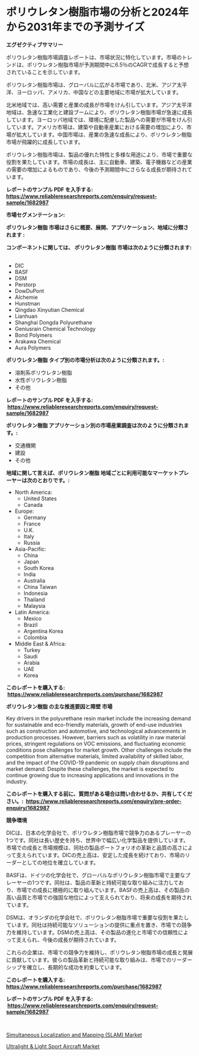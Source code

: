 <p><h1>ポリウレタン樹脂市場の分析と2024年から2031年までの予測サイズ</h1></p><p><strong>エグゼクティブサマリー</strong></p>
<p><p>ポリウレタン樹脂市場調査レポートは、市場状況に特化しています。市場のトレンドは、ポリウレタン樹脂市場が予測期間中に6.5％のCAGRで成長すると予想されていることを示しています。</p><p>ポリウレタン樹脂市場は、グローバルに広がる市場であり、北米、アジア太平洋、ヨーロッパ、アメリカ、中国などの主要地域に市場が拡大しています。</p><p>北米地域では、高い需要と産業の成長が市場をけん引しています。アジア太平洋地域は、急速な工業化と建設ブームにより、ポリウレタン樹脂市場が急速に成長しています。ヨーロッパ地域では、環境に配慮した製品への需要が市場をけん引しています。アメリカ市場は、建築や自動車産業における需要の増加により、市場が拡大しています。中国市場は、産業の急速な成長により、ポリウレタン樹脂市場が飛躍的に成長しています。</p><p>ポリウレタン樹脂市場は、製品の優れた特性と多様な用途により、市場で重要な役割を果たしています。市場の成長は、主に自動車、建築、電子機器などの産業の需要の増加によるものであり、今後の予測期間中にさらなる成長が期待されています。</p></p>
<p><strong>レポートのサンプル PDF を入手する: <a href="https://www.reliableresearchreports.com/enquiry/request-sample/1682987">https://www.reliableresearchreports.com/enquiry/request-sample/1682987</a></strong></p>
<p><strong>市場セグメンテーション:</strong></p>
<p><strong> ポリウレタン樹脂 市場はさらに概要、展開、アプリケーション、地域に分類されます :</strong></p>
<p><strong>コンポーネントに関しては、 ポリウレタン樹脂 市場は次のように分類されます: &nbsp;</strong></p>
<p><ul><li>DIC</li><li>BASF</li><li>DSM</li><li>Perstorp</li><li>DowDuPont</li><li>Alchemie</li><li>Hunstman</li><li>Qingdao Xinyutian Chemical</li><li>Lianhuan</li><li>Shanghai Dongda Polyurethane</li><li>Geniusrain Chemical Technology</li><li>Bond Polymers</li><li>Arakawa Chemical</li><li>Aura Polymers</li></ul></p>
<p><strong> ポリウレタン樹脂 タイプ別の市場分析は次のように分類されます。:</strong></p>
<p><ul><li>溶剤系ポリウレタン樹脂</li><li>水性ポリウレタン樹脂</li><li>その他</li></ul></p>
<p><strong>レポートのサンプル PDF を入手する: &nbsp;<a href="https://www.reliableresearchreports.com/enquiry/request-sample/1682987">https://www.reliableresearchreports.com/enquiry/request-sample/1682987</a></strong></p>
<p><strong> ポリウレタン樹脂 アプリケーション別の市場産業調査は次のように分類されます。:</strong></p>
<p><ul><li>交通機関</li><li>建設</li><li>その他</li></ul></p>
<p><strong>地域に関して言えば、ポリウレタン樹脂 地域ごとに利用可能なマーケットプレーヤーは次のとおりです。:</strong></p>
<p><ul>
    <li>
        North America:
        <ul>
            <li>United States</li>
            <li>Canada</li>
        </ul>
    </li>
    <li>
        Europe:
        <ul>
            <li>Germany</li>
            <li>France</li>
            <li>U.K.</li>
            <li>Italy</li>
            <li>Russia</li>
        </ul>
    </li>
    <li>
        Asia-Pacific:
        <ul>
            <li>China</li>
            <li>Japan</li>
            <li>South Korea</li>
            <li>India</li>
            <li>Australia</li>
            <li>China Taiwan</li>
            <li>Indonesia</li>
            <li>Thailand</li>
            <li>Malaysia</li>
        </ul>
    </li>
    <li>
        Latin America:
        <ul>
            <li>Mexico</li>
            <li>Brazil</li>
            <li>Argentina Korea</li>
            <li>Colombia</li>
        </ul>
    </li>
    <li>
        Middle East & Africa:
        <ul>
            <li>Turkey</li>
            <li>Saudi</li>
            <li>Arabia</li>
            <li>UAE</li>
            <li>Korea</li>
        </ul>
    </li>
    </ul></p>
<p><strong>このレポートを購入する: &nbsp;<a href="https://www.reliableresearchreports.com/purchase/1682987">https://www.reliableresearchreports.com/purchase/1682987</a></strong></p>
<p><strong>ポリウレタン樹脂 の主な推進要因と障壁 市場</strong></p>
<p><p>Key drivers in the polyurethane resin market include the increasing demand for sustainable and eco-friendly materials, growth of end-use industries such as construction and automotive, and technological advancements in production processes. However, barriers such as volatility in raw material prices, stringent regulations on VOC emissions, and fluctuating economic conditions pose challenges for market growth. Other challenges include the competition from alternative materials, limited availability of skilled labor, and the impact of the COVID-19 pandemic on supply chain disruptions and market demand. Despite these challenges, the market is expected to continue growing due to increasing applications and innovations in the industry.</p></p>
<p><strong>このレポートを購入する前に、質問がある場合は問い合わせるか、共有してください。:&nbsp; <a href="https://www.reliableresearchreports.com/enquiry/pre-order-enquiry/1682987">https://www.reliableresearchreports.com/enquiry/pre-order-enquiry/1682987</a></strong></p>
<p><strong>競争環境</strong></p>
<p><p>DICは、日本の化学会社で、ポリウレタン樹脂市場で競争力のあるプレーヤーの1つです。同社は長い歴史を持ち、世界中で幅広い化学製品を提供しています。市場での成長と市場規模は、同社の製品ポートフォリオの革新と品質の高さによって支えられています。DICの売上高は、安定した成長を続けており、市場のリーダーとしての地位を確立しています。</p><p>BASFは、ドイツの化学会社で、グローバルなポリウレタン樹脂市場で主要なプレーヤーの1つです。同社は、製品の革新と持続可能な取り組みに注力しており、市場での成長に積極的に取り組んでいます。BASFの売上高は、その製品の高い品質と市場での強固な地位によって支えられており、将来の成長を期待されています。</p><p>DSMは、オランダの化学会社で、ポリウレタン樹脂市場で重要な役割を果たしています。同社は持続可能なソリューションの提供に重点を置き、市場での競争力を維持しています。DSMの売上高は、その製品の進化と市場での信頼性によって支えられ、今後の成長が期待されています。</p><p>これらの企業は、市場での競争力を維持し、ポリウレタン樹脂市場の成長と発展に貢献しています。彼らの製品革新と持続可能な取り組みは、市場でのリーダーシップを確立し、長期的な成功を約束しています。</p></p>
<p><strong>このレポートを購入する: &nbsp; <a href="https://www.reliableresearchreports.com/purchase/1682987">https://www.reliableresearchreports.com/purchase/1682987</a></strong></p>
<p><strong>レポートのサンプル PDF を入手する: &nbsp;<a href="https://www.reliableresearchreports.com/enquiry/request-sample/1682987">https://www.reliableresearchreports.com/enquiry/request-sample/1682987</a></strong><strong></strong></p>
<p>&nbsp;</p>
<p><p><a href="https://gratis-rainforest-2ca.notion.site/Simultaneous-Localization-and-Mapping-SLAM-Market-Provides-a-Comprehensive-Analysis-Including-a-Ma-0b105a825d3b419c9dfe837fdc1dd5e9">Simultaneous Localization and Mapping (SLAM) Market</a></p><p><a href="https://metal-farmhouse-e95.notion.site/Ultralight-Light-Sport-Aircraft-Market-with-the-goal-of-estimating-the-market-size-and-future-grow-b2aa78a1d1e842c7952137106a97ae01">Ultralight & Light Sport Aircraft Market</a></p></p>